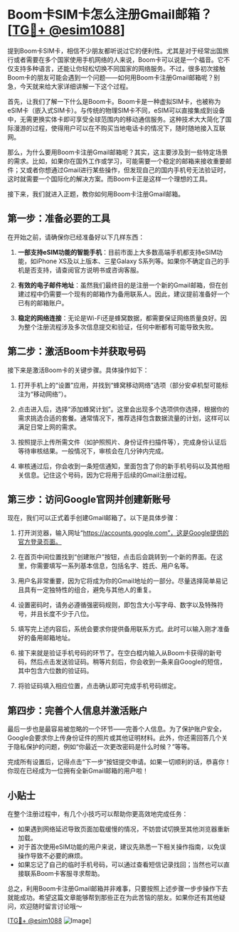 # Boom卡SIM卡怎么注册Gmail邮箱？[[TG💪+ @esim1088](https://t.me/s/esim1088)]

提到Boom卡SIM卡，相信不少朋友都听说过它的便利性。尤其是对于经常出国旅行或者需要在多个国家使用手机网络的人来说，Boom卡可以说是一个福音。它不仅支持多种语言，还能让你轻松切换不同国家的网络服务。不过，很多初次接触Boom卡的朋友可能会遇到一个问题——如何用Boom卡注册Gmail邮箱呢？别急，今天就来给大家详细讲解一下这个过程。

首先，让我们了解一下什么是Boom卡。Boom卡是一种虚拟SIM卡，也被称为eSIM卡（嵌入式SIM卡）。与传统的物理SIM卡不同，eSIM可以直接集成到设备中，无需更换实体卡即可享受全球范围内的移动通信服务。这种技术大大简化了国际漫游的过程，使得用户可以在不购买当地电话卡的情况下，随时随地接入互联网。

那么，为什么要用Boom卡注册Gmail邮箱呢？其实，这主要涉及到一些特定场景的需求。比如，如果你在国外工作或学习，可能需要一个稳定的邮箱来接收重要邮件；又或者你想通过Gmail进行某些操作，但发现自己的国内手机号无法验证时，这时就需要一个国际化的解决方案。而Boom卡正是这样一个理想的工具。

接下来，我们就进入正题，教你如何用Boom卡注册Gmail邮箱。

## 第一步：准备必要的工具

在开始之前，请确保你已经准备好以下几样东西：

1. **一部支持eSIM功能的智能手机**：目前市面上大多数高端手机都支持eSIM功能，如iPhone XS及以上版本、三星Galaxy S系列等。如果你不确定自己的手机是否支持，请查阅官方说明书或咨询客服。
   
2. **有效的电子邮件地址**：虽然我们最终目的是注册一个新的Gmail邮箱，但在创建过程中仍需要一个现有的邮箱作为备用联系人。因此，建议提前准备好一个已有的邮箱账户。

3. **稳定的网络连接**：无论是Wi-Fi还是蜂窝数据，都需要保证网络质量良好。因为整个注册流程涉及多次信息提交和验证，任何中断都有可能导致失败。

## 第二步：激活Boom卡并获取号码

接下来是激活Boom卡的关键步骤。具体操作如下：

1. 打开手机上的“设置”应用，并找到“蜂窝移动网络”选项（部分安卓机型可能标注为“移动网络”）。

2. 点击进入后，选择“添加蜂窝计划”。这里会出现多个选项供你选择，根据你的需求挑选合适的套餐。通常情况下，推荐选择包含数据流量的计划，这样可以满足日常上网的需求。

3. 按照提示上传所需文件（如护照照片、身份证件扫描件等），完成身份认证后等待审核结果。一般情况下，审核会在几分钟内完成。

4. 审核通过后，你会收到一条短信通知，里面包含了你的新手机号码以及其他相关信息。记住这个号码，因为它将用于后续的Gmail注册过程。

## 第三步：访问Google官网并创建新账号

现在，我们可以正式着手创建Gmail邮箱了。以下是具体步骤：

1. 打开浏览器，输入网址“https://accounts.google.com”，这是Google提供的官方登录页面。

2. 在首页中间位置找到“创建账户”按钮，点击后会跳转到一个新的界面。在这里，你需要填写一系列基本信息，包括名字、姓氏、用户名等。

3. 用户名非常重要，因为它将成为你的Gmail地址的一部分。尽量选择简单易记且具有一定独特性的组合，避免与其他人的重复。

4. 设置密码时，请务必遵循强密码规则，即包含大小写字母、数字以及特殊符号，并且长度不少于八位。

5. 填写完上述内容后，系统会要求你提供备用联系方式。此时可以输入刚才准备好的备用邮箱地址。

6. 接下来就是验证手机号码的环节了。在空白框内输入从Boom卡获得的新号码，然后点击发送验证码。稍等片刻后，你会收到一条来自Google的短信，其中包含六位数的验证码。

7. 将验证码填入相应位置，点击确认即可完成手机号码绑定。

## 第四步：完善个人信息并激活账户

最后一步也是最容易被忽略的一个环节——完善个人信息。为了保护账户安全，Google会要求你上传身份证件的照片或其他证明材料。此外，你还需回答几个关于隐私保护的问题，例如“你最近一次更改密码是什么时候？”等等。

完成所有设置后，记得点击“下一步”按钮提交申请。如果一切顺利的话，恭喜你！你现在已经成为一位拥有全新Gmail邮箱的用户啦！

## 小贴士

在整个注册过程中，有几个小技巧可以帮助你更高效地完成任务：

- 如果遇到网络延迟导致页面加载缓慢的情况，不妨尝试切换至其他浏览器重新加载。
- 对于首次使用eSIM功能的用户来说，建议先熟悉一下相关操作指南，以免误操作导致不必要的麻烦。
- 如果忘记了自己的临时手机号码，可以通过查看短信记录找回；当然也可以直接联系Boom卡客服寻求帮助。

总之，利用Boom卡注册Gmail邮箱并非难事，只要按照上述步骤一步步操作下去就能成功。希望这篇文章能够帮到那些正在为此苦恼的朋友。如果你还有其他疑问，欢迎随时留言讨论哦～

[[TG💪+ @esim1088](https://t.me/s/esim1088) ![Image](https://i.postimg.cc/4NQfJmqS/Snipaste-2025-05-13-00-14-12.png)]